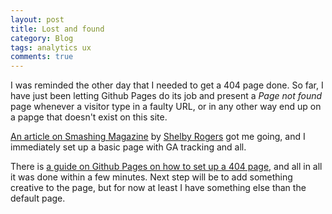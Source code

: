 ```yaml
---
layout: post
title: Lost and found
category: Blog
tags: analytics ux
comments: true
---
```


I was reminded the other day that I needed to get a 404 page done. So far, I have just been letting Github Pages do its job and present a *Page not found* page whenever a visitor type in a faulty URL, or in any other way end up on a papge that doesn't exist on this site.

[An article on Smashing Magazine](https://www.smashingmagazine.com/2018/11/the-101-course-on-crafting-404-pages/) by [Shelby Rogers](https://twitter.com/solodev) got me going, and I immediately set up a basic page with GA tracking and all.

There is [a guide on Github Pages on how to set up a 404 page](https://help.github.com/articles/creating-a-custom-404-page-for-your-github-pages-site/), and all in all it was done within a few minutes. Next step will be to add something creative to the page, but for now at least I have something else than the default page.


